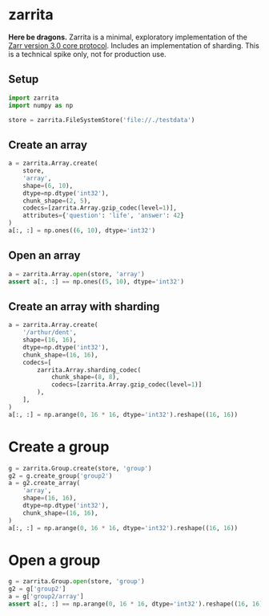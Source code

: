 # zarrita

**Here be dragons.** Zarrita is a minimal, exploratory implementation of the [Zarr version 3.0 core protocol](https://zarr-specs.readthedocs.io/en/latest/v3/core/v3.0.html). Includes an implementation of sharding. This is a technical spike only, not for production use.

## Setup

```python
import zarrita
import numpy as np

store = zarrita.FileSystemStore('file://./testdata')
```

## Create an array

```python
a = zarrita.Array.create(
    store,
    'array',
    shape=(6, 10),
    dtype=np.dtype('int32'),
    chunk_shape=(2, 5),
    codecs=[zarrita.Array.gzip_codec(level=1)],
    attributes={'question': 'life', 'answer': 42}
)
a[:, :] = np.ones((6, 10), dtype='int32')
```

## Open an array

```python
a = zarrita.Array.open(store, 'array')
assert a[:, :] == np.ones((5, 10), dtype='int32')
```

## Create an array with sharding

```python
a = zarrita.Array.create(
    '/arthur/dent',
    shape=(16, 16),
    dtype=np.dtype('int32'),
    chunk_shape=(16, 16),
    codecs=[
        zarrita.Array.sharding_codec(
            chunk_shape=(8, 8),
            codecs=[zarrita.Array.gzip_codec(level=1)]
        ),
    ],
)
a[:, :] = np.arange(0, 16 * 16, dtype='int32').reshape((16, 16))
```

# Create a group

```python
g = zarrita.Group.create(store, 'group')
g2 = g.create_group('group2')
a = g2.create_array(
    'array',
    shape=(16, 16),
    dtype=np.dtype('int32'),
    chunk_shape=(16, 16),
)
a[:, :] = np.arange(0, 16 * 16, dtype='int32').reshape((16, 16))
```

# Open a group

```python
g = zarrita.Group.open(store, 'group')
g2 = g['group2']
a = g['group2/array']
assert a[:, :] == np.arange(0, 16 * 16, dtype='int32').reshape((16, 16))
```
